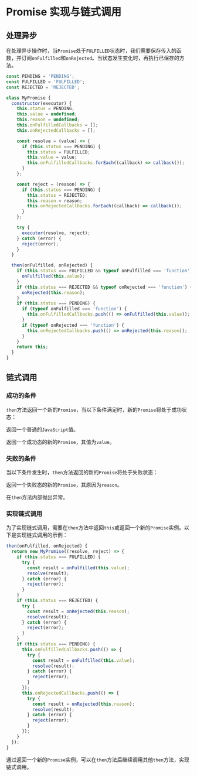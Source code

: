 # Promise 实现与链式调用

## 处理异步

在处理异步操作时，当`Promise`处于`FULFILLED`状态时，我们需要保存传入的函数，并订阅`onFulfilled`和`onRejected`。当状态发生变化时，再执行已保存的方法。

```javascript
const PENDING = 'PENDING';
const FULFILLED = 'FULFILLED';
const REJECTED = 'REJECTED';

class MyPromise {
  constructor(executor) {
    this.status = PENDING;
    this.value = undefined;
    this.reason = undefined;
    this.onFulfilledCallbacks = [];
    this.onRejectedCallbacks = [];

    const resolve = (value) => {
      if (this.status === PENDING) {
        this.status = FULFILLED;
        this.value = value;
        this.onFulfilledCallbacks.forEach((callback) => callback());
      }
    };

    const reject = (reason) => {
      if (this.status === PENDING) {
        this.status = REJECTED;
        this.reason = reason;
        this.onRejectedCallbacks.forEach((callback) => callback());
      }
    };

    try {
      executor(resolve, reject);
    } catch (error) {
      reject(error);
    }
  }

  then(onFulfilled, onRejected) {
    if (this.status === FULFILLED && typeof onFulfilled === 'function') {
      onFulfilled(this.value);
    }
    if (this.status === REJECTED && typeof onRejected === 'function') {
      onRejected(this.reason);
    }
    if (this.status === PENDING) {
      if (typeof onFulfilled === 'function') {
        this.onFulfilledCallbacks.push(() => onFulfilled(this.value));
      }
      if (typeof onRejected === 'function') {
        this.onRejectedCallbacks.push(() => onRejected(this.reason));
      }
    }
    return this;
  }
}
```

## 链式调用

### 成功的条件

`then`方法返回一个新的`Promise`，当以下条件满足时，新的`Promise`将处于成功状态：

返回一个普通的`JavaScript`值。

返回一个成功态的新的`Promise`，其值为`value`。

### 失败的条件

当以下条件发生时，`then`方法返回的新的`Promise`将处于失败状态：

返回一个失败态的新的`Promise`，其原因为`reason`。

在`then`方法内部抛出异常。

### 实现链式调用

为了实现链式调用，需要在`then`方法中返回`this`或返回一个新的`Promise`实例。以下是实现链式调用的示例：

```javascript
then(onFulfilled, onRejected) {
  return new MyPromise((resolve, reject) => {
    if (this.status === FULFILLED) {
      try {
        const result = onFulfilled(this.value);
        resolve(result);
      } catch (error) {
        reject(error);
      }
    }
    if (this.status === REJECTED) {
      try {
        const result = onRejected(this.reason);
        resolve(result);
      } catch (error) {
        reject(error);
      }
    }
    if (this.status === PENDING) {
      this.onFulfilledCallbacks.push(() => {
        try {
          const result = onFulfilled(this.value);
          resolve(result);
        } catch (error) {
          reject(error);
        }
      });
      this.onRejectedCallbacks.push(() => {
        try {
          const result = onRejected(this.reason);
          resolve(result);
        } catch (error) {
          reject(error);
        }
      });
    }
  });
}
```

通过返回一个新的`Promise`实例，可以在`then`方法后继续调用其他`then`方法，实现链式调用。

